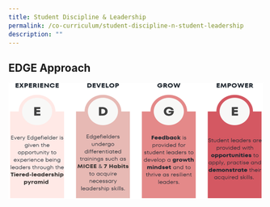 ```yaml
---
title: Student Discipline & Leadership
permalink: /co-curriculum/student-discipline-n-student-leadership
description: ""
---
```

## EDGE Approach

![](/images/Edge%20approachn.bmp)
